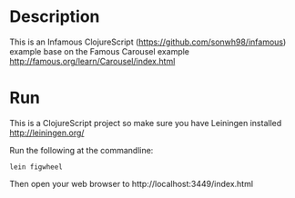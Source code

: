 # Description
This is an Infamous ClojureScript (https://github.com/sonwh98/infamous) example base on the Famous Carousel example http://famous.org/learn/Carousel/index.html

# Run
This is a ClojureScript project so make sure you have Leiningen installed http://leiningen.org/

Run the following at the commandline:
```
lein figwheel
```

Then open your web browser to http://localhost:3449/index.html
